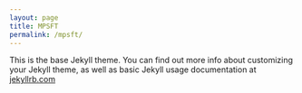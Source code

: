 ```yaml
---
layout: page
title: MPSFT
permalink: /mpsft/
---
```


This is the base Jekyll theme. You can find out more info about customizing your Jekyll theme, as well as basic Jekyll usage documentation at [jekyllrb.com](https://jekyllrb.com/)
